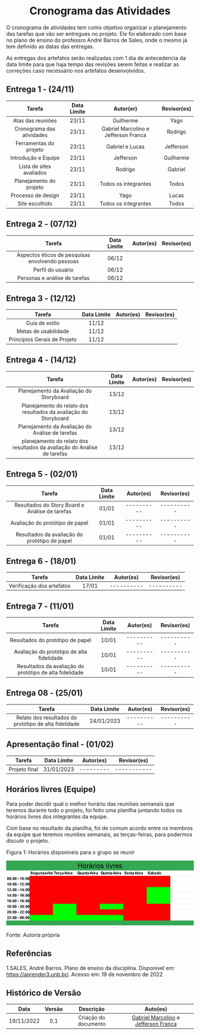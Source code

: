 <h1 align="center">Cronograma das Atividades</h1>

O cronograma de atividades tem como objetivo organizar o planejamento das tarefas que vão ser entregues no projeto. Ele foi elaborado com base no plano de ensino do professro André Barros de Sales, onde o mesmo já tem definido as datas das entregas.

As entregas dos artefatos serão realizadas com 1 dia de antecedencia da data limite para que haja tempo das revisões serem feitas e realizar as correções caso necessário nos artefatos desenvolvidos.

## Entrega 1 - (24/11)

|          Tarefa           | Data Limite |              Autor(er)               | Revisor(es) |
| :-----------------------: | :---------: | :----------------------------------: | :---------: |
|      Atas das reuniões    |    23/11    |              Guilherme               |    Yago     |
| Cronograma das atividades |    23/11    | Gabriel Marcolino e Jefferson Franca |   Rodrigo   |
|  Ferramentas do projeto   |    23/11    |           Gabriel e Lucas            |  Jefferson  |
|    Introdução e Equipe    |    23/11    |              Jefferson               |  Guilherme  |
| Lista de sites avaliados  |    23/11    |               Rodrigo                |   Gabriel   |
|  Planejamento do projeto  |    23/11    |         Todos os integrantes         |    Todos    |
|    Processo de design     |    23/11    |                 Yago                 |    Lucas    |
|      Site escolhido       |    23/11    |         Todos os integrantes         |    Todos    |

## Entrega 2 - (07/12)

|                     Tarefa                      | Data Limite | Autor(es) | Revisor(es) |
| :---------------------------------------------: | :---------: | :-------: | :---------: |
| Aspectos éticos de pesquisas envolvendo pessoas |    06/12    |           |             |
|                Perfil do usuário                |    06/12    |           |             |
|          Personas e análise de tarefas          |    06/12    |           |             |

## Entrega 3 - (12/12)

|            Tarefa            | Data Limite | Autor(es) | Revisor(es) |
| :--------------------------: | :---------: | :-------: | :---------: |
|        Guia de estilo        |    11/12    |           |             |
|     Metas de usabilidade     |    11/12    |           |             |
| Princípios Gerais de Projeto |    11/12    |           |             |

## Entrega 4 - (14/12)

|                                  Tarefa                                  | Data Limite | Autor(es) | Revisor(es) |
| :----------------------------------------------------------------------: | :---------: | :-------: | :---------: |
|                 Planejamento da Avaliação do Storyboard                  |    13/12    |           |             |
|     Planejamento do relato dos resultados da avaliação do Storyboard     |    13/12    |           |             |
|             Planejamento da Avaliação do Análise de tarefas              |    13/12    |           |             |
| planejamento do relato dos resultados da avaliação do Análise de tarefas |    13/12    |           |             |

## Entrega 5 - (02/01)

|                     Tarefa                     | Data Limite | Autor(es)  | Revisor(es) |
| :--------------------------------------------: | :---------: | :--------: | :---------: |
| Resultados do Story Board e Análise de tarefas |    01/01    | ---------- | ----------  |
|        Avaliação do protótipo de papel         |    01/01    | ---------- | ----------  |
| Resultados da avaliação do protótipo de papel  |    01/01    | ---------- | ----------  |


## Entrega 6 - (18/01)

|          Tarefa           | Data Limite | Autor(es)  | Revisor(es) |
| :-----------------------: | :---------: | :--------: | :---------: |
| Verificação dos artefatos |    17/01    | ---------- | ----------  |


## Entrega 7 - (11/01)

|                         Tarefa                          | Data Limite | Autor(es)  | Revisor(es) |
| :-----------------------------------------------------: | :---------: | :--------: | :---------: |
|            Resultados do protótipo de papel             |    10/01    | ---------- | ----------  |
|        Avaliação do protótipo de alta fidelidade        |    10/01    | ---------- | ----------  |
| Resultados da avaliação do protótipo de alta fidelidade |    10/01    | ---------- | ----------  |

## Entrega 08 - (25/01)

|                        Tarefa                         | Data Limite | Autor(es)  | Revisor(es) |
| :---------------------------------------------------: | :---------: | :--------: | :---------: |
| Relato dos resultados do protótipo de alta fidelidade | 24/01/2023  | ---------- | ----------  |


## Apresentação final - (01/02)

|    Tarefa     | Data Limite | Autor(es) | Revisor(es) |
| :-----------: | :---------: | :-------: | :---------: |
| Projeto final | 31/01/2023  | --------- | ----------- |



## Horários livres (Equipe)


Para poder decidir qual o melhor horário das reuniões semanais que teremos durante todo o projeto, foi feito uma planilha juntando todos os horários livres dos integrantes da equipe.

Com base no resultado da planilha, foi de comum acordo entre os membros da equipe que teremos reuniões semanais, as terças-feiras, para podermos discutir o projeto.  

Figura 1: Horários disponíveis para o grupo se reunir

![alt text](_media/timeline/planilha.jpeg)

Fonte: Autoria própria

## Referências

1.SALES, André Barros. Plano de ensino da disciplina. Disponível em: <https://aprender3.unb.br/>. Acesso em: 19 de novembro de 2022

## Histórico de Versão

|    Data    | Versão |      Descrição       |                                               Auto(es)                                               |
| :--------: | :----: | :------------------: | :--------------------------------------------------------------------------------------------------: |
| 19/11/2022 |  0.1   | Criação do documento | [Gabriel Marcolino](https://github.com/GabrielMR360) e [Jefferson Franca](https://github.com/Frans6) |